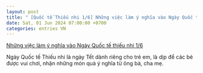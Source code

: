 ```yaml
---
layout: post
title: " [Quốc tế Thiếu nhi 1/6] Những việc làm ý nghĩa vào Ngày Quốc tế thiếu nhi 1/6"
date: Sat, 01 Jun 2024 07:00:00 +0700
categories: entries VN
---
```

[Những việc làm ý nghĩa vào Ngày Quốc tế thiếu nhi 1/6](https://baotintuc.vn/infographics/nhung-viec-lam-y-nghia-vao-ngay-quoc-te-thieu-nhi-16-20240601062530680.htm)

Ngày Quốc tế Thiếu nhi là ngày Tết dành riêng cho trẻ em, là dịp để các bé được vui chơi, nhận những món quà ý nghĩa từ ông bà, cha mẹ.


